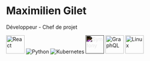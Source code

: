 # Maximilien Gilet
Développeur - Chef de projet

<div style="display: inline-bloc;">
<img src="https://img.icons8.com/color/48/000000/react-native.png" width="50" height="50" title="React" alt="React" class="animated fadeIn" style="animation-delay: .8s"/>
<img src="https://img.icons8.com/color/50/000000/python.png" title="Python" alt="Python" class="animated fadeIn" style="animation-delay: .9s"/>
<img src="https://img.icons8.com/color/50/000000/kubernetes.png" title="Kubernetes" alt="Kubernetes" class="animated fadeIn" style="animation-delay: 1s"/>
<img src="https://img.icons8.com/color/48/000000/symfony.png" width="50" height="50" title="Symfony" alt="Symfony" class="animated fadeIn" style="animation-delay: 1.1s; filter: invert(1);"/>
<img src="https://img.icons8.com/color/48/000000/graphql.png" width="50" height="50" title="GraphQL" alt="GraphQL" class="animated fadeIn" style="animation-delay: 1.2s"/>
<img src="https://img.icons8.com/color/64/000000/linux.png" width="50" height="50" title="Linux" alt="Linux" class="animated fadeIn" style="animation-delay: 1.3s"/>
</div>       
